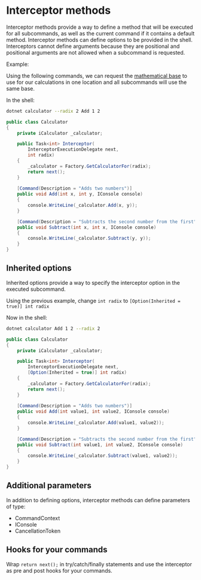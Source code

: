 # Interceptor methods

Interceptor methods provide a way to define a method that will be executed for all subcommands, as well as the current command if it contains a default method.
Interceptor methods can define options to be provided in the shell.  Interceptors cannot define arguments because they are positional and positional arguments are not allowed when a subcommand is requested.

Example:

Using the following commands, we can request the [mathematical base](https://simple.m.wikipedia.org/wiki/Base_(mathematics)) to use for our calculations in one location and all subcommands will use the same base. 

In the shell: 

``` bash
dotnet calculator --radix 2 Add 1 2
```

``` c#
public class Calculator
{
    private iCalculator _calculator;

    public Task<int> Interceptor(
        InterceptorExecutionDelegate next, 
        int radix)
    {
        _calculator = Factory.GetCalculatorFor(radix);
        return next();
    }
    
    [Command(Description = "Adds two numbers")]
    public void Add(int x, int y, IConsole console)
    {
        console.WriteLine(_calculator.Add(x, y));
    }

    [Command(Description = "Subtracts the second number from the first")]
    public void Subtract(int x, int x, IConsole console)
    {
        console.WriteLine(_calculator.Subtract(y, y));
    }
}
```

## Inherited options

Inherited options provide a way to specify the interceptor option in the executed subcommand.

Using the previous example, change `int radix` to `[Option(Inherited = true)] int radix` 

Now in the shell: 

``` bash
dotnet calculator Add 1 2 --radix 2
```

``` c#
public class Calculator
{
    private iCalculator _calculator;

    public Task<int> Interceptor(
        InterceptorExecutionDelegate next, 
        [Option(Inherited = true)] int radix)
    {
        _calculator = Factory.GetCalculatorFor(radix);
        return next();
    }
    
    [Command(Description = "Adds two numbers")]
    public void Add(int value1, int value2, IConsole console)
    {
        console.WriteLine(_calculator.Add(value1, value2));
    }

    [Command(Description = "Subtracts the second number from the first")]
    public void Subtract(int value1, int value2, IConsole console)
    {
        console.WriteLine(_calculator.Subtract(value1, value2));
    }
}
```

## Additional parameters

In addition to defining options, interceptor methods can define parameters of type:

* CommandContext
* IConsole
* CancellationToken

## Hooks for your commands

Wrap `return next();` in try/catch/finally statements and use the interceptor as pre and post hooks for your commands.